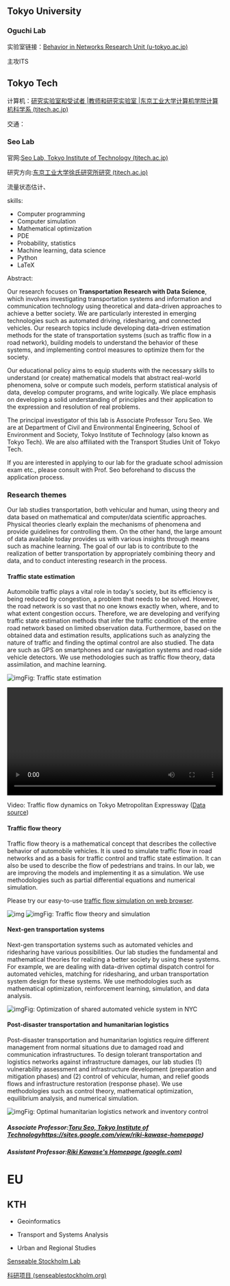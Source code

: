 ## Tokyo University

### Oguchi Lab

实验室链接：[Behavior in Networks Research Unit (u-tokyo.ac.jp)](http://bin.t.u-tokyo.ac.jp/index_e.php)

主攻ITS

## Tokyo Tech

计算机：[研究实验室和受试者 |教师和研究实验室 |东京工业大学计算机学院计算机科学系 (titech.ac.jp)](https://educ.titech.ac.jp/cs/eng/faculty/research_lab/)

交通：

### Seo Lab

官网:[Seo Lab, Tokyo Institute of Technology (titech.ac.jp)](http://seo.cv.ens.titech.ac.jp/en/?_gl=1*ok6yz7*_ga*ODc5Mzc2NzAuMTY4NzM2MzEwNg..*_ga_VKBJ61GEPE*MTY4NzM2NTYwMy4yLjEuMTY4NzM2NTY1NC4wLjAuMA..)

研究方向:[东京工业大学徐氏研究所研究 (titech.ac.jp)](http://seo.cv.ens.titech.ac.jp/en/research.html)

流量状态估计、

skills:

- Computer programming
- Computer simulation
- Mathematical optimization
- PDE
- Probability, statistics
- Machine learning, data science
- Python
- LaTeX

Abstract:

Our research focuses on **Transportation Research with Data Science**, which involves investigating transportation systems and information and communication technology using theoretical and data-driven approaches to achieve a better society. We are particularly interested in emerging technologies such as automated driving, ridesharing, and connected vehicles. Our research topics include developing data-driven estimation methods for the state of transportation systems (such as traffic flow in a road network), building models to understand the behavior of these systems, and implementing control measures to optimize them for the society.

Our educational policy aims to equip students with the necessary skills to understand (or create) mathematical models that abstract real-world phenomena, solve or compute such models, perform statistical analysis of data, develop computer programs, and write logically. We place emphasis on developing a solid understanding of principles and their application to the expression and resolution of real problems.

The principal investigator of this lab is Associate Professor Toru Seo. We are at Department of Civil and Environmental Engineering, School of Environment and Society, Tokyo Institute of Technology (also known as Tokyo Tech). We are also affiliated with the Transport Studies Unit of Tokyo Tech.

If you are interested in applying to our lab for the graduate school admission exam etc., please consult with Prof. Seo beforehand to discuss the application process.

### Research themes

Our lab studies transportation, both vehicular and human, using theory and data based on mathematical and computer/data scientific approaches. Physical theories clearly explain the mechanisms of phenomena and provide guidelines for controlling them. On the other hand, the large amount of data available today provides us with various insights through means such as machine learning. The goal of our lab is to contribute to the realization of better transportation by appropriately combining theory and data, and to conduct interesting research in the process.

#### Traffic state estimation

Automobile traffic plays a vital role in today's society, but its efficiency is being reduced by congestion, a problem that needs to be solved. However, the road network is so vast that no one knows exactly when, where, and to what extent congestion occurs. Therefore, we are developing and verifying traffic state estimation methods that infer the traffic condition of the entire road network based on limited observation data. Furthermore, based on the obtained data and estimation results, applications such as analyzing the nature of traffic and finding the optimal control are also studied. The data are such as GPS on smartphones and car navigation systems and road-side vehicle detectors. We use methodologies such as traffic flow theory, data assimilation, and machine learning.

![img](http://seo.cv.ens.titech.ac.jp/img/tse_en.png)Fig: Traffic state estimation

<video controls="" width="600" style="max-width: 100%;"></video>

Video: Traffic flow dynamics on Tokyo Metropolitan Expressway ([Data source](https://twitter.com/SeoLabTokyoTech/status/1542412285330989056))

#### Traffic flow theory

Traffic flow theory is a mathematical concept that describes the collective behavior of automobile vehicles. It is used to simulate traffic flow in road networks and as a basis for traffic control and traffic state estimation. It can also be used to describe the flow of pedestrians and trains. In our lab, we are improving the models and implementing it as a simulation. We use methodologies such as partial differential equations and numerical simulation.

Please try our easy-to-use [traffic flow simulation on web browser](http://seo.cv.ens.titech.ac.jp/traffic-flow-demo/bottleneck.html).

![img](http://seo.cv.ens.titech.ac.jp/img/trafficflowtheory_en.png) ![img](http://seo.cv.ens.titech.ac.jp/img/trafficsim.gif)Fig: Traffic flow theory and simulation

#### Next-gen transportation systems

Next-gen transportation systems such as automated vehicles and ridesharing have various possibilities. Our lab studies the fundamental and mathematical theories for realizing a better society by using these systems. For example, we are dealing with data-driven optimal dispatch control for automated vehicles, matching for ridesharing, and urban transportation system design for these systems. We use methodologies such as mathematical optimization, reinforcement learning, simulation, and data analysis.

![img](http://seo.cv.ens.titech.ac.jp/img/sosav_en.png)Fig: Optimization of shared automated vehicle system in NYC

#### Post-disaster transportation and humanitarian logistics

Post-disaster transportation and humanitarian logistics require different management from normal situations due to damaged road and communication infrastructures. To design tolerant transportation and logistics networks against infrastructure damages, our lab studies (1) vulnerability assessment and infrastructure development (preparation and mitigation phases) and (2) control of vehicular, human, and relief goods flows and infrastructure restoration (response phase). We use methodologies such as control theory, mathematical optimization, equilibrium analysis, and numerical simulation.

![img](http://seo.cv.ens.titech.ac.jp/img/kawase_en.png)Fig: Optimal humanitarian logistics network and inventory control

##### Associate Professor:[Toru Seo, Tokyo Institute of Technology](https://toruseo.github.io/index_en.html)https://sites.google.com/view/riki-kawase-homepage)

##### Assistant Professor:[Riki Kawase's Homepage (google.com)](https://sites.google.com/view/riki-kawase-homepage)

# EU

## KTH

- Geoinformatics

- Transport and Systems Analysis

- Urban and Regional Studies

[Senseable Stockholm Lab](https://www.senseablestockholm.org/)

[科研项目 (senseablestockholm.org)](https://www.senseablestockholm.org/projects/)

